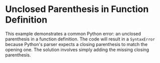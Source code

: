 # Unclosed Parenthesis in Function Definition
This example demonstrates a common Python error: an unclosed parenthesis in a function definition.  The code will result in a `SyntaxError` because Python's parser expects a closing parenthesis to match the opening one.  The solution involves simply adding the missing closing parenthesis.